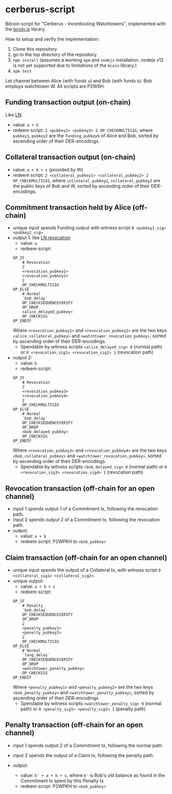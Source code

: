 # cerberus-script

Bitcoin script for "Cerberus - Incentivizing Watchtowers", implemented with the
[bcoin.js](https://github.com/bcoin-org/bcoin/) library.

How to setup and verify the implementation:
1. Clone this repository
1. go to the top directory of the repository
1. `npm install` (assumes a working `npm` and `nodejs` installation. nodejs v12 is not yet
   supported due to limitations of the `bcoin` library.)
1. `npm test`

Let channel between Alice (with funds `a`) and Bob (with funds `b`). Bob employs
watchtower W. All scripts are P2WSH.

## Funding transaction output (on-chain)

Like
[LN](https://github.com/lightningnetwork/lightning-rfc/blob/636b9f2e28c5eb9564b50b85ac85e23fc2176623/03-transactions.md#funding-transaction-output):
* value: `a + b`
* redeem script: `2 <pubkey1> <pubkey2> 2 OP_CHECKMULTISIG`, where `pubkey1`, `pubkey2`
  are the `funding_pubkey`s of Alice and Bob, sorted by ascending order of their
  DER-encodings.

## Collateral transaction output (on-chain)

* value: `a + b + ε` (provided by W)
* redeem script: `2 <collateral_pubkey1> <collateral_pubkey2> 2 OP_CHECKMULTISIG`, where
  `collateral_pubkey1`, `collateral_pubkey2` are the public keys of Bob and W, sorted by
  ascending order of their DER-encodings.

## Commitment transaction held by Alice (off-chain)

* unique input spends Funding output with witness script `0 <pubkey1_sig> <pubkey2_sig>`
* output 1: like [LN
  revocation](https://github.com/lightningnetwork/lightning-rfc/blob/636b9f2e28c5eb9564b50b85ac85e23fc2176623/03-transactions.md#to_local-output)
  * value: `a`
  * redeem script:
  ```
  OP_IF
      # Revocation
      2
      <revocation_pubkey1>
      <revocation_pubkey2>
      2
      OP_CHECKMULTISIG
  OP_ELSE
      # Normal
      `bob_delay`
      OP_CHECKSEQUENCEVERIFY
      OP_DROP
      <alice_delayed_pubkey>
      OP_CHECKSIG
  OP_ENDIF
  ```
  Where `<revocation_pubkey1>` and `<revocation_pubkey2>` are the two keys
  `<alice_collateral_pubkey>` and `<watchtower_revocation_pubkey>`, sorted by ascending
  order of their DER-encodings.
  * Spendable by witness scripts `<alice_delayed_sig> 0` (normal path) or `0
    <revocation_sig1> <revocation_sig2> 1` (revocation path)
* output 2:
  * value: `b`
  * redeem script:
  ```
  OP_IF
      # Revocation
      2
      <revocation_pubkey3>
      <revocation_pubkey4>
      2
      OP_CHECKMULTISIG
  OP_ELSE
      # Normal
      `bob_delay`
      OP_CHECKSEQUENCEVERIFY
      OP_DROP
      <bob_delayed_pubkey>
      OP_CHECKSIG
  OP_ENDIF
  ```
  Where `<revocation_pubkey3>` and `<revocation_pubkey4>` are the two keys
  `<bob_collateral_pubkey>` and `<watchtower_revocation_pubkey>`, sorted by ascending
  order of their DER-encodings.
  * Spendable by witness scripts `<bob_delayed_sig> 0` (normal path) or `0
    <revocation_sig3> <revocation_sig4> 1` (revocation path)

## Revocation transaction (off-chain for an open channel)

* input 1 spends output 1 of a Commitment tx, following the revocation path.
* input 2 spends output 2 of a Commitment tx, following the revocation path.
* output:
  * value: `a + b`
  * redeem script: P2WPKH to `<bob_pubkey>`

## Claim transaction (off-chain for an open channel)

* unique input spends the output of a Collateral tx, with witness script `0
  <collateral_sig1> <collateral_sig2>`.
* unique output:
  * value: `a + b + ε`
  * redeem script:
  ```
  OP_IF
      # Penalty
      `bob_delay`
      OP_CHECKSEQUENCEVERIFY
      OP_DROP
      2
      <penalty_pubkey1>
      <penalty_pubkey2>
      2
      OP_CHECKMULTISIG
  OP_ELSE
      # Normal
      `long_delay`
      OP_CHECKSEQUENCEVERIFY
      OP_DROP
      <watchtower_penalty_pubkey>
      OP_CHECKSIG
  OP_ENDIF
  ```
  Where `<penalty_pubkey1>` and `<penalty_pubkey2>` are the two keys
  `<bob_penalty_pubkey>` and `<watchtower_penalty_pubkey>`, sorted by ascending
  order of their DER-encodings.
  * Spendable by witness scripts `<watchtower_penalty_sig> 0` (normal path) or `0
    <penalty_sig1> <penalty_sig2> 1` (penalty path)

## Penalty transaction (off-chain for an open channel)

* input 1 spends output 2 of a Commitment tx, following the normal path.
* input 2 spends the output of a Claim tx, following the penalty path.

* output:
  * value: `b' + a + b + ε`, where `b'` is Bob's old balance as found in the Commitment tx
    spent by this Penalty tx
  * redeem script: P2WPKH to `<bob_pubkey>`

